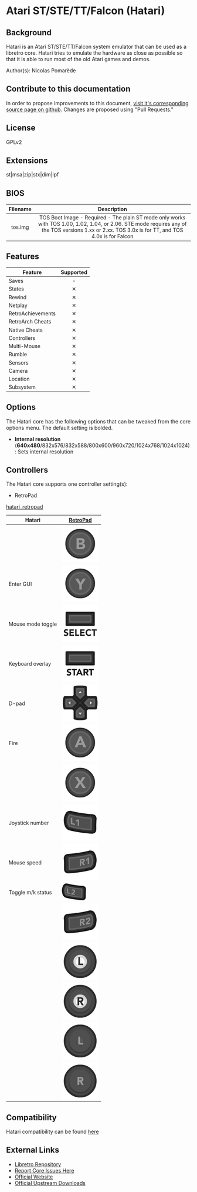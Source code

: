 # Atari ST/STE/TT/Falcon (Hatari)

## Background

Hatari is an Atari ST/STE/TT/Falcon system emulator that can be used as a libretro core. Hatari tries to emulate the hardware as close as possible so that it is able to run most of the old Atari games and demos.

Author(s): Nicolas Pomarède

## Contribute to this documentation

In order to propose improvements to this document, [visit it's corresponding source page on github](https://github.com/libretro/docs/blob/master/docs/library/hatari.md). Changes are proposed using "Pull Requests."

## License

GPLv2

## Extensions

st|msa|zip|stx|dim|ipf

## BIOS

|   Filename    |    Description        |
|:-------------:|:---------------------:|
|tos.img        |          TOS Boot Image - Required - The plain ST mode only works with TOS 1.00, 1.02, 1.04, or 2.06. STE mode requires any of the TOS versions 1.xx or 2.xx. TOS 3.0x is for TT, and TOS 4.0x is for Falcon |

## Features

| Feature           | Supported |
|-------------------|:---------:|
| Saves             | -         |
| States            | ✕         |
| Rewind            | ✕         |
| Netplay           | ✕         |
| RetroAchievements | ✕         |
| RetroArch Cheats  | ✕         |
| Native Cheats     | ✕         |
| Controllers       | ✕         |
| Multi-Mouse       | ✕         |
| Rumble            | ✕         |
| Sensors           | ✕         |
| Camera            | ✕         |
| Location          | ✕         |
| Subsystem         | ✕         |

## Options

The Hatari core has the following options that can be tweaked from the core options menu. The default setting is bolded. 

- **Internal resolution** (**640x480**/832x576/832x588/800x600/960x720/1024x768/1024x1024): Sets internal resolution

## Controllers

The Hatari core supports one controller setting(s):

* RetroPad

[hatari_retropad](images/Controllers/hatari_retropad.png)

| Hatari             | [RetroPad](RetroPad)                                           |
|--------------------|----------------------------------------------------------------|
|                    | ![RetroPad_B](images/RetroPad/Retro_B_Round.png)               |
| Enter GUI          | ![RetroPad_Y](images/RetroPad/Retro_Y_Round.png)               |
| Mouse mode toggle  | ![RetroPad_Select](images/RetroPad/Retro_Select.png)           |
| Keyboard overlay   | ![RetroPad_Start](images/RetroPad/Retro_Start.png)             |
| D-pad              | ![RetroPad_Dpad](images/RetroPad/Retro_Dpad.png)               |
| Fire               | ![RetroPad_A](images/RetroPad/Retro_A_Round.png)               |
|                    | ![RetroPad_X](images/RetroPad/Retro_X_Round.png)               |
| Joystick number    | ![RetroPad_L1](images/RetroPad/Retro_L1.png)                   |
| Mouse speed        | ![RetroPad_R1](images/RetroPad/Retro_R1.png)                   |
| Toggle m/k status  | ![RetroPad_L2](images/RetroPad/Retro_L2_Temp.png)              |
|                    | ![RetroPad_R2](images/RetroPad/Retro_R2.png)                   |
|                    | ![RetroPad_L3](images/RetroPad/Retro_L3.png)                   |
|                    | ![RetroPad_R3](images/RetroPad/Retro_R3.png)                   |
|                    | ![RetroPad_Left_Stick](images/RetroPad/Retro_Left_Stick.png)   |
|                    | ![RetroPad_Right_Stick](images/RetroPad/Retro_Right_Stick.png) |

## Compatibility

Hatari compatibility can be found [here](https://hg.tuxfamily.org/mercurialroot/hatari/hatari/raw-file/tip/doc/compatibility.html)

## External Links

* [Libretro Repository](https://github.com/libretro/hatari)
* [Report Core Issues Here](https://github.com/libretro/libretro-meta/issues)
* [Official Website](http://hatari.tuxfamily.org/)
* [Official Upstream Downloads](http://hatari.tuxfamily.org/download.html)
